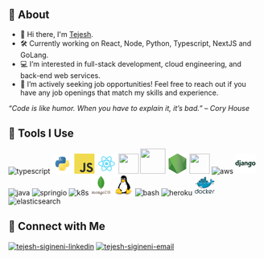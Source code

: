 ## 💭 About

- 👋 Hi there, I'm [Tejesh](https://bit.ly/tejesh-sigineni-portfolio).
- 🛠️ Currently working on React, Node, Python, Typescript, NextJS and GoLang.
- 💻 I’m interested in full-stack development, cloud engineering, and back-end web services.
- 🤝 I’m actively seeking job opportunities! Feel free to reach out if you have any job openings that match my skills and experience.

*“Code is like humor. When you have to explain it, it’s bad.” – Cory House*

## 🔧 Tools I Use

<p>
<!-- Web Development -->
<img src="https://cdn.jsdelivr.net/gh/devicons/devicon/icons/typescript/typescript-plain.svg" alt="typescript" width="40" height="40">
<img src="https://raw.githubusercontent.com/github/explore/80688e429a7d4ef2fca1e82350fe8e3517d3494d/topics/python/python.png" alt="python" width="40" height="40">
<img src="https://raw.githubusercontent.com/github/explore/80688e429a7d4ef2fca1e82350fe8e3517d3494d/topics/javascript/javascript.png" alt="javascript" width="40" height="40">
<img src="https://raw.githubusercontent.com/github/explore/80688e429a7d4ef2fca1e82350fe8e3517d3494d/topics/react/react.png" alt="react" width="40" height="40">
<img src="https://cdn.jsdelivr.net/gh/devicons/devicon/icons/nextjs/nextjs-original-wordmark.svg" width="40" height="40"/>
<img src="https://cdn.jsdelivr.net/gh/devicons/devicon/icons/flask/flask-original-wordmark.svg" width="50" height="50" />          
<img src="https://raw.githubusercontent.com/github/explore/80688e429a7d4ef2fca1e82350fe8e3517d3494d/topics/nodejs/nodejs.png" alt="node.js" width="40" height="40">
<img src="https://cdn.jsdelivr.net/gh/devicons/devicon/icons/graphql/graphql-plain.svg" width="40" height="40"/>
<img src="https://www.vectorlogo.zone/logos/amazon_aws/amazon_aws-icon.svg" alt="aws" width="40" height="40">

          
<!-- Other Technologies -->
<img src="https://raw.githubusercontent.com/github/explore/80688e429a7d4ef2fca1e82350fe8e3517d3494d/topics/django/django.png" alt="django" width="40" height="40">
<img src="https://www.vectorlogo.zone/logos/java/java-icon.svg" alt="java" width="40" height="40">
<img src="https://www.vectorlogo.zone/logos/springio/springio-icon.svg" alt="springio" width="40" height="40">
<img src="https://www.vectorlogo.zone/logos/kubernetes/kubernetes-icon.svg" alt="k8s" width="40" height="40">
<img src="https://raw.githubusercontent.com/devicons/devicon/master/icons/mongodb/mongodb-original-wordmark.svg" alt="mongodb" width="40" height="40">
<img src="https://raw.githubusercontent.com/devicons/devicon/master/icons/linux/linux-original.svg" alt="linux" width="40" height="40">
<img src="https://www.vectorlogo.zone/logos/gnu_bash/gnu_bash-icon.svg" alt="bash" width="40" height="40">
<img src="https://www.vectorlogo.zone/logos/heroku/heroku-icon.svg" alt="heroku" width="40" height="40">
<img src="https://raw.githubusercontent.com/devicons/devicon/master/icons/docker/docker-original-wordmark.svg" alt="docker" width="40" height="40">
<img src="https://www.vectorlogo.zone/logos/elastic/elastic-icon.svg" alt="elasticsearch" width="40" height="40">

</p>

## 🔗 Connect with Me

<a href="https://bit.ly/tejesh-linkedin" target="blank"><img align="center" src="https://www.vectorlogo.zone/logos/linkedin/linkedin-tile.svg" alt="tejesh-sigineni-linkedin" height="40" width="40" /></a>
<a href="mailto:vsiginen@asu.edu" target="blank"><img align="center" src="https://www.vectorlogo.zone/logos/gmail/gmail-icon.svg" alt="tejesh-sigineni-email" height="40" width="40" /></a>
